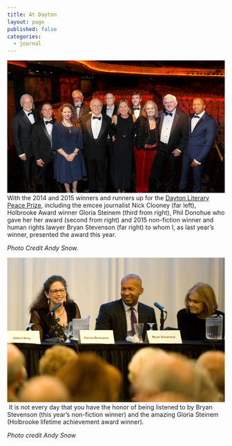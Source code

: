 ```yaml
---
title: At Dayton
layout: page
published: false
categories:
  - journal
---
```


![](/uploads/versions/dlpp20015-9004---x----700-426x---.jpg)With the 2014 and 2015 winners and runners up for the [Dayton Literary Peace Prize](http://daytonliterarypeaceprize.org/), including the emcee journalist Nick Clooney (far left), Holbrooke Award winner Gloria Steinem (third from right), Phil Donohue who gave her her award (second from right) and 2015 non-fiction winner and human rights lawyer Bryan Stevenson (far right) to whom I, as last year’s winner, presented the award this year.

*Photo Credit Andy Snow.*

![](/uploads/versions/dsc3491---x----700-466x---.jpg) It is not every day that you have the honor of being listened to by Bryan Stevenson (this year’s non-fiction winner) and the amazing Gloria Steinem (Holbrooke lifetime achievement award winner).

*Photo credit Andy Snow*